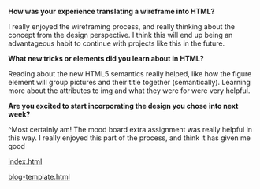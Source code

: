 **How was your experience translating a wireframe into HTML?**

I really enjoyed the wireframing process, and really thinking about the concept from the design perspective. I think this will end up being an advantageous habit to continue with projects like this in the future.

**What new tricks or elements did you learn about in HTML?**

Reading about the new HTML5 semantics really helped, like how the figure element will group pictures and their title together (semantically). Learning more about the attributes to img and what they were for were very helpful.

**Are you excited to start incorporating the design you chose into next week?**

^Most certainly am! The mood board extra assignment was really helpful in this way. I really enjoyed this part of the process, and think it has given me good

[index.html](index.html)

[blog-template.html](blog-template.html)